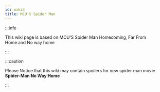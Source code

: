 ```yaml
---
id: wiki3
title: MCU'S Spider Man
---
```


:::info

This wiki page is based on MCU'S Spider Man Homecoming, Far From Home and No way home

:::

:::caution

Please Notice that this wiki may contain spoilers for new spider man movie **Spider-Man No Way Home**

:::

